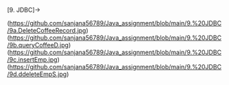 [9. JDBC]->

(https://github.com/sanjana56789/Java_assignment/blob/main/9.%20JDBC/9a.DeleteCoffeeRecord.jpg)
(https://github.com/sanjana56789/Java_assignment/blob/main/9.%20JDBC/9b.queryCoffeeD.jpg)
(https://github.com/sanjana56789/Java_assignment/blob/main/9.%20JDBC/9c.insertEmp.jpg)
(https://github.com/sanjana56789/Java_assignment/blob/main/9.%20JDBC/9d.ddeleteEmpS.jpg)
